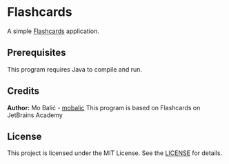 # Flashcards
A simple [Flashcards](https://en.wikipedia.org/wiki/Flashcard) application.

## Prerequisites
This program requires Java to compile and run.

## Credits
**Author:** Mo Balić - [mobalic](https://github.com/mobalic)
This program is based on Flashcards on JetBrains Academy

## License
This project is licensed under the MIT License. See the [LICENSE](https://github.com/mobalic/Flashcards/blob/main/LICENSE) for details.
